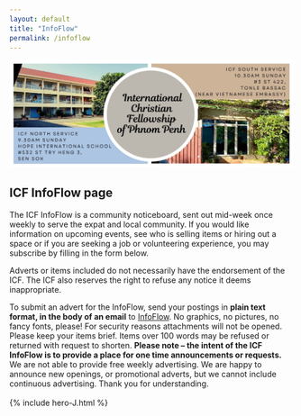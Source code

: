 ```yaml
---
layout: default
title: "InfoFlow"
permalink: /infoflow
---
```

![ICF group photo](assets/images/icf-banner.jpg)
## ICF InfoFlow page

The ICF InfoFlow is a community noticeboard, sent out mid-week once weekly to
serve the expat and local community. If you would like information on upcoming
events, see who is selling items or hiring out a space or if you are seeking a
job or volunteering experience, you may subscribe by filling in the form below.

Adverts or items included do not necessarily have the endorsement of the ICF.
The ICF also reserves the right to refuse any notice it deems inappropriate.

To submit an advert for the InfoFlow, send your postings in **plain text format,
in the body of an email** to [InfoFlow](mailto:infoflow@icfpp.org). No graphics, no pictures, no
fancy fonts, please! For security reasons attachments will not be opened. Please
keep your items brief. Items over 100 words may be refused or returned with
request to shorten. **Please note – the intent of the ICF InfoFlow is to provide a
place for one time announcements or requests.** We are not able to provide free
weekly advertising. We are happy to announce new openings, or promotional adverts,
but we cannot include continuous advertising. Thank you for understanding.
<br> <br>
{% include hero-J.html %}
